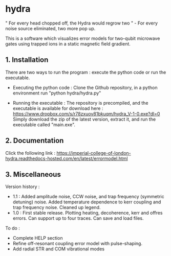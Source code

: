 # hydra

" For every head chopped off, the Hydra would regrow two " - For every noise source eliminated, two more pop up.

This is a software which visualizes error models for two-qubit microwave gates using trapped ions in a static magnetic field gradient.


## 1. Installation 

There are two ways to run the program : execute the python code or run the executable.

   - Executing the python code : Clone the Github repository, in a python environment run "python hydra/hydra.py"

   - Running the executable : The repository is precompiled, and the executable is available for download here : https://www.dropbox.com/s/r78zxuov81bkuqm/hydra_V-1-0.exe?dl=0 
Simply download the zip of the latest version, extract it, and run the executable called "main.exe".


## 2. Documentation 

Click the following link : https://imperial-college-of-london-hydra.readthedocs-hosted.com/en/latest/errormodel.html


## 3. Miscellaneous

Version history : 

  - 1.1 : Added amplitude noise, CCW noise, and trap frequency (symmetric detuning) noise. Added temperature dependence to kerr coupling and trap frequency noise.
		  Cleaned up legend.
  - 1.0 : First stable release. Plotting heating, decoherence, kerr and offres errors. Can support up to four traces. Can save and load files. 

To do : 
  
  - Complete HELP section
  - Refine off-resonant coupling error model with pulse-shaping.
  - Add radial STR and COM vibrational modes
